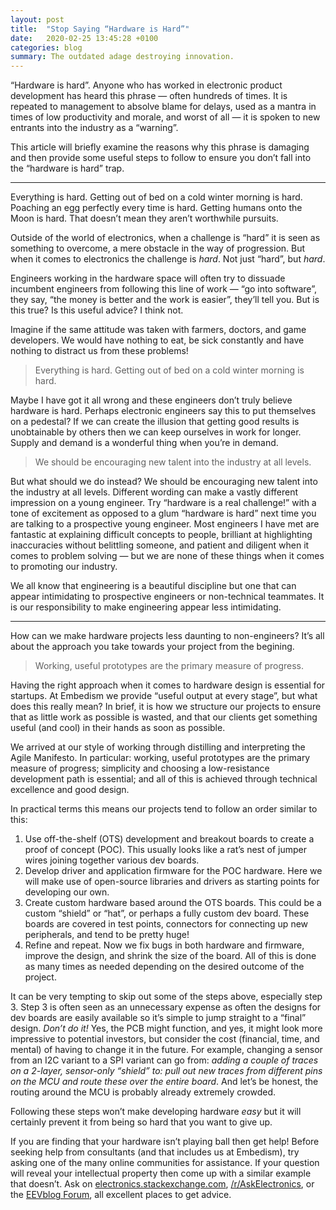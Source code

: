 ```yaml
---
layout: post
title:  "Stop Saying “Hardware is Hard”"
date:   2020-02-25 13:45:28 +0100
categories: blog
summary: The outdated adage destroying innovation.
---
```

“Hardware is hard”. Anyone who has worked in electronic product development has heard this phrase — often hundreds of times. It is repeated to management to absolve blame for delays, used as a mantra in times of low productivity and morale, and worst of all — it is spoken to new entrants into the industry as a “warning”.

This article will briefly examine the reasons why this phrase is damaging and then provide some useful steps to follow to ensure you don’t fall into the “hardware is hard” trap.

---

Everything is hard. Getting out of bed on a cold winter morning is hard. Poaching an egg perfectly every time is hard. Getting humans onto the Moon is hard. That doesn’t mean they aren’t worthwhile pursuits.

Outside of the world of electronics, when a challenge is “hard” it is seen as something to overcome, a mere obstacle in the way of progression. But when it comes to electronics the challenge is *hard*. Not just “hard”, but *hard*.

Engineers working in the hardware space will often try to dissuade incumbent engineers from following this line of work — “go into software”, they say, “the money is better and the work is easier”, they’ll tell you. But is this true? Is this useful advice? I think not.

Imagine if the same attitude was taken with farmers, doctors, and game developers. We would have nothing to eat, be sick constantly and have nothing to distract us from these problems!

> Everything is hard. Getting out of bed on a cold winter morning is hard.

Maybe I have got it all wrong and these engineers don’t truly believe hardware is hard. Perhaps electronic engineers say this to put themselves on a pedestal? If we can create the illusion that getting good results is unobtainable by others then we can keep ourselves in work for longer. Supply and demand is a wonderful thing when you’re in demand.

> We should be encouraging new talent into the industry at all levels.

But what should we do instead? We should be encouraging new talent into the industry at all levels. Different wording can make a vastly different impression on a young engineer. Try “hardware is a real challenge!” with a tone of excitement as opposed to a glum “hardware is hard” next time you are talking to a prospective young engineer. Most engineers I have met are fantastic at explaining difficult concepts to people, brilliant at highlighting inaccuracies without belittling someone, and patient and diligent when it comes to problem solving — but we are none of these things when it comes to promoting our industry.

We all know that engineering is a beautiful discipline but one that can appear intimidating to prospective engineers or non-technical teammates. It is our responsibility to make engineering appear less intimidating.

---

How can we make hardware projects less daunting to non-engineers? It’s all about the approach you take towards your project from the begining.

> Working, useful prototypes are the primary measure of progress.

Having the right approach when it comes to hardware design is essential for startups. At Embedism we provide “useful output at every stage”, but what does this really mean? In brief, it is how we structure our projects to ensure that as little work as possible is wasted, and that our clients get something useful (and cool) in their hands as soon as possible.

We arrived at our style of working through distilling and interpreting the Agile Manifesto. In particular: working, useful prototypes are the primary measure of progress; simplicity and choosing a low-resistance development path is essential; and all of this is achieved through technical excellence and good design.

In practical terms this means our projects tend to follow an order similar to this:
1. Use off-the-shelf (OTS) development and breakout boards to create a proof of concept (POC). This usually looks like a rat’s nest of jumper wires joining together various dev boards.
1. Develop driver and application firmware for the POC hardware. Here we will make use of open-source libraries and drivers as starting points for developing our own.
1. Create custom hardware based around the OTS boards. This could be a custom “shield” or “hat”, or perhaps a fully custom dev board. These boards are covered in test points, connectors for connecting up new peripherals, and tend to be pretty huge!
1. Refine and repeat. Now we fix bugs in both hardware and firmware, improve the design, and shrink the size of the board. All of this is done as many times as needed depending on the desired outcome of the project.

It can be very tempting to skip out some of the steps above, especially step 3. Step 3 is often seen as an unnecessary expense as often the designs for dev boards are easily available so it’s simple to jump straight to a “final” design. *Don’t do it!* Yes, the PCB might function, and yes, it might look more impressive to potential investors, but consider the cost (financial, time, and mental) of having to change it in the future. For example, changing a sensor from an I2C variant to a SPI variant can go from: *adding a couple of traces on a 2-layer, sensor-only “shield” to: pull out new traces from different pins on the MCU and route these over the entire board*. And let’s be honest, the routing around the MCU is probably already extremely crowded.

Following these steps won’t make developing hardware *easy* but it will certainly prevent it from being so hard that you want to give up.

If you are finding that your hardware isn’t playing ball then get help! Before seeking help from consultants (and that includes us at Embedism), try asking one of the many online communities for assistance. If your question will reveal your intellectual property then come up with a similar example that doesn’t. Ask on [electronics.stackexchange.com](https://electronics.stackexchange.com/), [/r/AskElectronics](http://www.reddit.com/r/AskElectronics/), or the [EEVblog Forum](https://www.eevblog.com/forum/), all excellent places to get advice.
